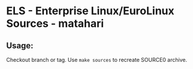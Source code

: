 # ELS - Enterprise Linux/EuroLinux Sources - matahari
 
## Usage:
  Checkout branch or tag. Use `make sources` to recreate  SOURCE0 archive.
